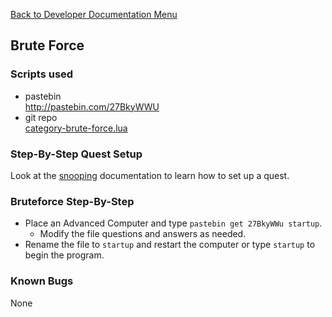 [Back to Developer Documentation Menu](../developer.md)  
## Brute Force
### Scripts used
* pastebin  
http://pastebin.com/27BkyWWU
* git repo  
[category-brute-force.lua](../../brute-force/category-brute-force.lua)

### Step-By-Step Quest Setup
Look at the [snooping](../snopping/snooping.md) documentation to learn how to set up a quest.

### Bruteforce Step-By-Step
* Place an Advanced Computer and type `pastebin get 27BkyWWu startup`.  
  * Modify the file questions and answers as needed.  
* Rename the file to `startup` and restart the computer or type `startup` to begin the program.

### Known Bugs
None
